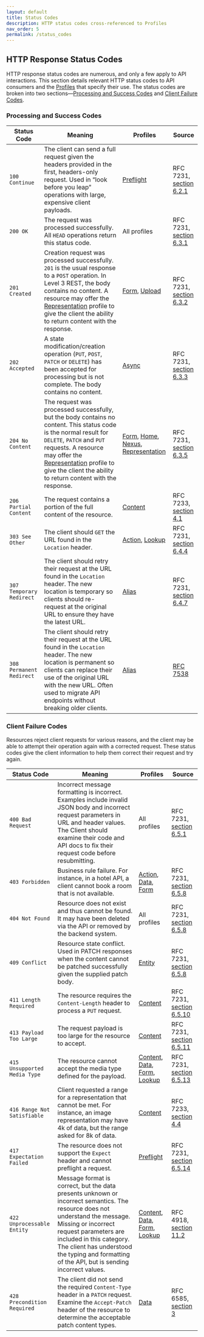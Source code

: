 ```yaml
---
layout: default
title: Status Codes
description: HTTP status codes cross-referenced to Profiles
nav_order: 5
permalink: /status_codes
---
```

## HTTP Response Status Codes

HTTP response status codes are numerous, and only a few apply to API interactions. This section details relevant HTTP status codes to API consumers and the [Profiles](profiles/profiles.md) that specify their use. The status codes are broken into two sections—[Processing and Success Codes](#processing-and-success-codes) and [Client Failure Codes](#client-failure-codes).

### Processing and Success Codes

| Status Code              | Meaning                                                      | Profiles                                                     | Source                                                       |
| ------------------------ | ------------------------------------------------------------ | ------------------------------------------------------------ | ------------------------------------------------------------ |
| `100 Continue`           | The client can send a full request given the headers provided in the first, headers-only request. Used in “look before you leap” operations with large, expensive client payloads. | [Preflight](profiles/preflight.md)                           | RFC 7231, [section 6.2.1](https://tools.ietf.org/html/rfc7231#section-6.2.1) |
| `200 OK`                 | The request was processed successfully. All `HEAD` operations return this status code. | All profiles                                                 | RFC 7231, [section 6.3.1](https://tools.ietf.org/html/rfc7231#section-6.3.1) |
| `201 Created`            | Creation request was processed successfully. `201` is the usual response to a `POST` operation. In Level 3 REST, the body contains no content. A resource may offer the [Representation](profiles/representation.md) profile to give the client the ability to return content with the response. | [Form](profiles/form.md), [Upload](profiles/upload.md)       | RFC 7231, [section 6.3.2](https://tools.ietf.org/html/rfc7231#section-6.3.2) |
| `202 Accepted`           | A state modification/creation operation (`PUT`, `POST`, `PATCH` or `DELETE`) has been accepted for processing but is not complete. The body contains no content. | [Async](profiles/async.md)                                   | RFC 7231, [section 6.3.3](https://tools.ietf.org/html/rfc7231#section-6.3.3) |
| `204 No Content`         | The request was processed successfully, but the body contains no content. This status code is the normal result for `DELETE`, `PATCH` and `PUT` requests. A resource may offer the [Representation](profiles/representation.md) profile to give the client the ability to return content with the response. | [Form](profiles/form.md), [Home](profiles/home.md), [Nexus](profiles/nexus.md), [Representation](profiles/representation.md) | RFC 7231, [section 6.3.5](https://tools.ietf.org/html/rfc7231#section-6.3.5) |
| `206 Partial Content`    | The request contains a portion of the full content of the resource. | [Content](profiles/content.md)                               | RFC 7233, [section 4.1](https://tools.ietf.org/html/rfc7233#section-4.1) |
| `303 See Other`          | The client should `GET` the URL found in the `Location` header. | [Action](profiles/action.md), [Lookup](profiles/lookup.md)   | RFC 7231, [section 6.4.4](https://tools.ietf.org/html/rfc7231#section-6.4.4) |
| `307 Temporary Redirect` | The client should retry their request at the URL found in the `Location` header. The new location is temporary so clients should re-request at the original URL to ensure they have the latest URL. | [Alias](profiles/alias.md)                                   | RFC 7231, [section 6.4.7](https://tools.ietf.org/html/rfc7231#section-6.4.7) |
| `308 Permanent Redirect` | The client should retry their request at the URL found in the `Location` header. The new location is permanent so clients can replace their use of the original URL with the new URL. Often used to migrate API endpoints without breaking older clients. | [Alias](profiles/alias.md)                                   | [RFC 7538](https://tools.ietf.org/html/rfc7538)              |

### Client Failure Codes

Resources reject client requests for various reasons, and the client may be able to attempt their operation again with a corrected request. These status codes give the client information to help them correct their request and try again.

| Status Code                  | Meaning                                                      | Profiles                                                     | Source                                                       |
| ---------------------------- | ------------------------------------------------------------ | ------------------------------------------------------------ | ------------------------------------------------------------ |
| `400 Bad Request`            | Incorrect message formatting is incorrect. Examples include invalid JSON body and incorrect request parameters in URL and header values. The Client should examine their code and API docs to fix their request code before resubmitting. | All profiles                                                 | RFC 7231, [section 6.5.1](https://tools.ietf.org/html/rfc7231#section-6.5.1) |
| `403 Forbidden`              | Business rule failure. For instance, in a hotel API, a client cannot book a room that is not available. | [Action](profiles/action.md), [Data](profiles/data.md), [Form](profiles/form.md) | RFC 7231, [section 6.5.8](https://tools.ietf.org/html/rfc7231#section-6.5.8) |
| `404 Not Found`              | Resource does not exist and thus cannot be found. It may have been deleted via the API or removed by the backend system. | All profiles                                                 | RFC 7231, [section 6.5.8](https://tools.ietf.org/html/rfc7231#section-6.5.8) |
| `409 Conflict`               | Resource state conflict. Used in PATCH responses when the content cannot be patched successfully given the supplied patch body. | [Entity](profiles/entity.md)                                 | RFC 7231, [section 6.5.8](https://tools.ietf.org/html/rfc7231#section-6.5.8) |
| `411 Length Required`        | The resource requires the `Content-Length` header to process a `PUT` request. | [Content](profiles/content.md)                               | RFC 7231, [section 6.5.10](https://tools.ietf.org/html/rfc7231#section-6.5.10) |
| `413 Payload Too Large`      | The request payload is too large for the resource to accept. | [Content](profiles/content.md)                               | RFC 7231, [section 6.5.11](https://tools.ietf.org/html/rfc7231#section-6.5.11) |
| `415 Unsupported Media Type` | The resource cannot accept the media type defined for the payload. | [Content](profiles/content.md), [Data](profiles/data.md), [Form](profiles/form.md), [Lookup](profiles/lookup.md) | RFC 7231, [section 6.5.13](https://tools.ietf.org/html/rfc7231#section-6.5.13) |
| `416 Range Not Satisfiable`  | Client requested a range for a representation that cannot be met. For instance, an image representation may have 4k of data, but the range asked for 8k of data. | [Content](profiles/content.md)                               | RFC 7233, [section 4.4](https://tools.ietf.org/html/rfc7233#section-4.4) |
| `417 Expectation Failed`     | The resource does not support the `Expect` header and cannot preflight a request. | [Preflight](profiles/preflight.md)                           | RFC 7231, [section 6.5.14](https://tools.ietf.org/html/rfc7231#section-6.5.14) |
| `422 Unprocessable Entity`   | Message format is correct, but the data presents unknown or incorrect semantics. The resource does not understand the message. Missing or incorrect request parameters are included in this category. The client has understood the typing and formatting of the API, but is sending incorrect values. | [Content](profiles/content.md), [Data](profiles/data.md), [Form](profiles/form.md), [Lookup](profiles/lookup.md) | RFC 4918, [section 11.2](https://tools.ietf.org/html/rfc4918#section-11.2) |
| `428 Precondition Required`  | The client did not send the required `Content-Type` header in a `PATCH` request. Examine the `Accept-Patch` header of the resource to determine the acceptable patch content types. | [Data](profiles/data.md)                                     | RFC 6585, [section 3](https://tools.ietf.org/html/rfc6585#section-3) |

